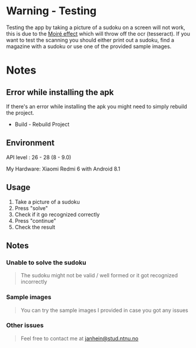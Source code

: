 # Warning - Testing
Testing the app by taking a picture of a sudoku on a screen will not work, this is due to the [Moiré effect](https://en.wikipedia.org/wiki/Moiré_pattern) which will throw off the ocr (tesseract). If you want to test the scanning you should either print out a sudoku, find a magazine with a sudoku or use one of the provided sample images.

# Notes
## Error while installing the apk
If there's an error while installing the apk you might need to simply rebuild the project.
* Build - Rebuild Project

## Environment 
API level : 26 - 28 (8 - 9.0)

My Hardware: Xiaomi Redmi 6 with Android 8.1

## Usage

1. Take a picture of a sudoku
2. Press "solve"
3. Check if it go recognized correctly
4. Press "continue"
5. Check the result

## Notes

### Unable to solve the sudoku
>The sudoku might not be valid / well formed or it got recognized incorrectly

### Sample images
>You can try the sample images I provided in case you got any issues

### Other issues
>Feel free to contact me at <janhein@stud.ntnu.no>